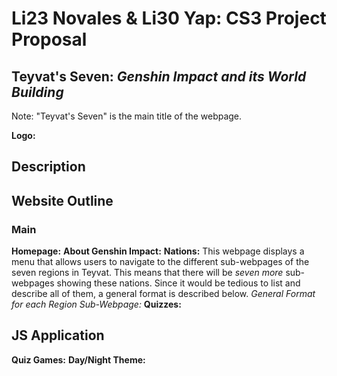 # Li23 Novales & Li30 Yap: CS3 Project Proposal 
## Teyvat's Seven: _Genshin Impact and its World Building_
Note: "Teyvat's Seven" is the main title of the webpage.

**Logo:**

## Description

## Website Outline
### Main
**Homepage:**
**About Genshin Impact:**
**Nations:** This webpage displays a menu that allows users to navigate to the different sub-webpages of the seven regions in Teyvat. This means that there will be _seven more_ sub-webpages showing these nations. Since it would be tedious to list and describe all of them, a general format is described below.
_General Format for each Region Sub-Webpage:_
**Quizzes:**

## JS Application
**Quiz Games:**
**Day/Night Theme:**
